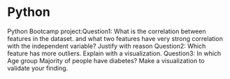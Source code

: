 # Python
Python Bootcamp project:Question1: What is the correlation between features in the dataset. and what two features have very strong correlation with the independent variable? Justify with reason  Question2: Which feature has more outliers. Explain with a visualization.  Question3: In which Age group Majority of people have diabetes? Make a visualization to validate your finding.
